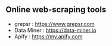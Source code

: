## Online web-scraping tools

- grepsr : https://www.grepsr.com
- Data Miner : https://data-miner.io
- Apify : https://my.apify.com
